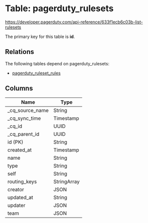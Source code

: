 # Table: pagerduty_rulesets

https://developer.pagerduty.com/api-reference/633f1ecb6c03b-list-rulesets

The primary key for this table is **id**.

## Relations

The following tables depend on pagerduty_rulesets:
  - [pagerduty_ruleset_rules](pagerduty_ruleset_rules)

## Columns

| Name          | Type          |
| ------------- | ------------- |
|_cq_source_name|String|
|_cq_sync_time|Timestamp|
|_cq_id|UUID|
|_cq_parent_id|UUID|
|id (PK)|String|
|created_at|Timestamp|
|name|String|
|type|String|
|self|String|
|routing_keys|StringArray|
|creator|JSON|
|updated_at|String|
|updater|JSON|
|team|JSON|